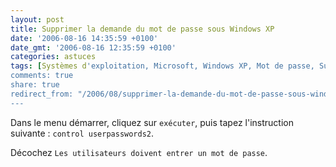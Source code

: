 ```yaml
---
layout: post
title: Supprimer la demande du mot de passe sous Windows XP
date: '2006-08-16 14:35:59 +0100'
date_gmt: '2006-08-16 12:35:59 +0100'
categories: astuces
tags: [Systèmes d'exploitation, Microsoft, Windows XP, Mot de passe, Supprimer demande de mot de passe]
comments: true
share: true
redirect_from: "/2006/08/supprimer-la-demande-du-mot-de-passe-sous-windows-xp/"
---
```

Dans le menu démarrer, cliquez sur `exécuter`, puis tapez l'instruction suivante : `control userpasswords2`.

Décochez `Les utilisateurs doivent entrer un mot de passe`.